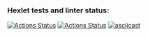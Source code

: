 ### Hexlet tests and linter status:
[![Actions Status](https://github.com/AndrewDragunskih/python-project-lvl1/workflows/hexlet-check/badge.svg)](https://github.com/AndrewDragunskih/python-project-lvl1/actions)
[![Actions Status](https://github.com/AndrewDragunskih/python-project-lvl1/workflows/Linter%20check/badge.svg)](https://github.com/AndrewDragunskih/python-project-lvl1/actions)
[![asciicast](https://asciinema.org/a/463687.svg)](https://asciinema.org/a/463687)
